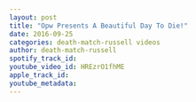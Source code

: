 ```yaml
---
layout: post
title: "Opw Presents A Beautiful Day To Die!"
date: 2016-09-25
categories: death-match-russell videos
author: death-match-russell
spotify_track_id: 
youtube_video_id: HREzrO1fhME
apple_track_id: 
youtube_metadata: 
---
```

